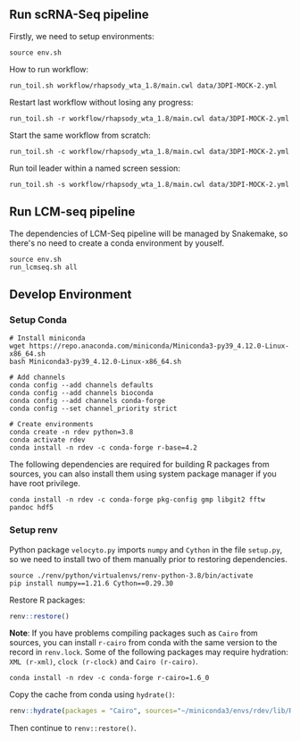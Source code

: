 ## Run scRNA-Seq pipeline

Firstly, we need to setup environments:

```shell
source env.sh
```

How to run workflow:

```shell
run_toil.sh workflow/rhapsody_wta_1.8/main.cwl data/3DPI-MOCK-2.yml
```

Restart last workflow without losing any progress:

```shell
run_toil.sh -r workflow/rhapsody_wta_1.8/main.cwl data/3DPI-MOCK-2.yml
```

Start the same workflow from scratch:

```shell
run_toil.sh -c workflow/rhapsody_wta_1.8/main.cwl data/3DPI-MOCK-2.yml
```

Run toil leader within a named screen session:

```shell
run_toil.sh -s workflow/rhapsody_wta_1.8/main.cwl data/3DPI-MOCK-2.yml
```

## Run LCM-seq pipeline

The dependencies of LCM-Seq pipeline will be managed by Snakemake, so there's no need to create a conda environment by youself.

```shell
source env.sh
run_lcmseq.sh all
```

## Develop Environment

### Setup Conda

```shell
# Install miniconda
wget https://repo.anaconda.com/miniconda/Miniconda3-py39_4.12.0-Linux-x86_64.sh
bash Miniconda3-py39_4.12.0-Linux-x86_64.sh

# Add channels
conda config --add channels defaults
conda config --add channels bioconda
conda config --add channels conda-forge
conda config --set channel_priority strict

# Create environments
conda create -n rdev python=3.8
conda activate rdev
conda install -n rdev -c conda-forge r-base=4.2
```

The following dependencies are required for building R packages from sources, you can also install them using system package manager if you have root privilege.

```shell
conda install -n rdev -c conda-forge pkg-config gmp libgit2 fftw pandoc hdf5
```

### Setup renv

Python package `velocyto.py` imports `numpy` and `Cython` in the file `setup.py`, so we need to install two of them manually prior to restoring dependencies.

```shell
source ./renv/python/virtualenvs/renv-python-3.8/bin/activate
pip install numpy==1.21.6 Cython==0.29.30
```

Restore R packages:

```R
renv::restore()
```

**Note**: If you have problems compiling packages such as `Cairo` from sources, you can install `r-cairo` from conda with the same version to the record in `renv.lock`. Some of the following packages may require hydration: `XML (r-xml)`, `clock (r-clock)` and `Cairo (r-cairo)`.

```shell
conda install -n rdev -c conda-forge r-cairo=1.6_0
```

Copy the cache from conda using `hydrate()`:

```R
renv::hydrate(packages = "Cairo", sources="~/miniconda3/envs/rdev/lib/R/library")
```

Then continue to `renv::restore()`.
